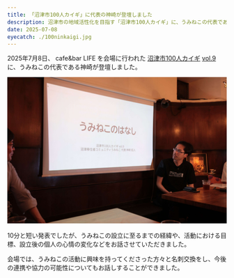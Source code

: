```yaml
---
title: 「沼津市100人カイギ」に代表の神崎が登壇しました
description: 沼津市の地域活性化を目指す「沼津市100人カイギ」に、うみねこの代表である神崎が登壇しました。
date: 2025-07-08
eyecatch: ./100ninkaigi.jpg
---
```


2025年7月8日、 cafe&bar LIFE を会場に行われた [沼津市100人カイギ](https://100ninkaigi.com/area/numazu) [vol.9](https://numazu100vol9.peatix.com/) に、うみねこの代表である神崎が登壇しました。

![](100ninkaigi.jpg)

10分と短い発表でしたが、うみねこの設立に至るまでの経緯や、活動における目標、設立後の個人の心情の変化などをお話させていただきました。

会場では、うみねこの活動に興味を持ってくださった方々と名刺交換をし、今後の連携や協力の可能性についてもお話しすることができました。
